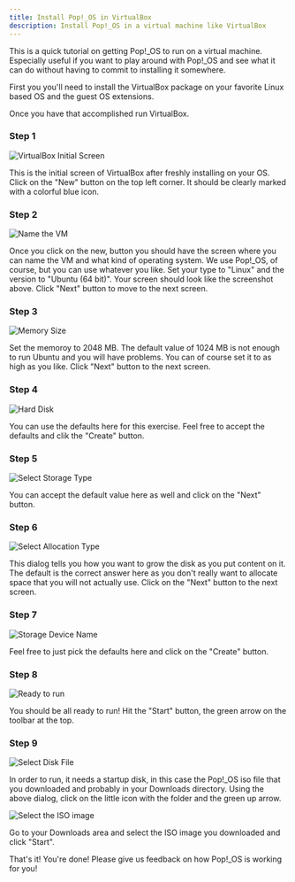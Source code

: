 ```yaml
---
title: Install Pop!_OS in VirtualBox
description: Install Pop!_OS in a virtual machine like VirtualBox
---
```


This is a quick tutorial on getting Pop!_OS to run on a virtual
machine.  Especially useful if you want to play around with Pop!_OS and see what it
can do without having to commit to installing it somewhere.

First you you'll need to install the VirtualBox package on your favorite Linux based
OS and the guest OS extensions.

Once you have that accomplished run VirtualBox.

### Step 1
![VirtualBox Initial Screen](/images/install-in-a-vm/Virtualbox-initial.png)

This is the initial screen of VirtualBox after freshly installing on your OS.  Click on the "New" button on the top left corner.  It should be clearly marked with a colorful blue icon.

### Step 2
![Name the VM](/images/install-in-a-vm/Create_VM_name.png)

Once you click on the new, button you should have the screen where you can name the VM and what kind of operating system.  We use Pop!_OS, of course, but you can use whatever you like.  Set your type to "Linux" and the version to "Ubuntu (64 bit)".  Your screen should look like the screenshot above.  Click "Next" button to move to the next screen.

### Step 3
![Memory Size](/images/install-in-a-vm/set_memory.png)

Set the memoroy to 2048 MB.  The default value of 1024 MB is not enough to run Ubuntu and you will have problems.  You can of course set it to as high as you like.  Click "Next" button to the next screen.

### Step 4
![Hard Disk](/images/install-in-a-vm/create_hard_disk.png)

You can use the defaults here for this exercise.  Feel free to accept the defaults and clik the "Create" button.

### Step 5
![Select Storage Type](/images/install-in-a-vm/select_virtdisk_type.png)

You can accept the default value here as well and click on the "Next" button.

### Step 6
![Select Allocation Type](/images/install-in-a-vm/storage_allocation_type.png)

This dialog tells you how you want to grow the disk as you put content on it.  The default is the correct answer here as you don't really want to allocate space that you will not actually use.  Click on the "Next" button to the next screen.

### Step 7

![Storage Device Name](/images/install-in-a-vm/disk_storage_size.png)

Feel free to just pick the defaults here and click on the "Create" button.

### Step 8

![Ready to run](/images/install-in-a-vm/Ready_to_run.png)

You should be all ready to run!  Hit the "Start" button, the green arrow on the toolbar at the top.

### Step 9

![Select Disk File](/images/install-in-a-vm/select_startup_disk.png)

In order to run, it needs a startup disk, in this case the Pop!_OS iso file that you downloaded and probably in your Downloads directory.  Using the above dialog, click on the little icon with the folder and the green up arrow.

![Select the ISO image](/images/install-in-a-vm/select_disk_file_dialog.png)

Go to your Downloads area and select the ISO image you downloaded and click "Start".

That's it!  You're done!  Please give us feedback on how Pop!_OS is working for you!


